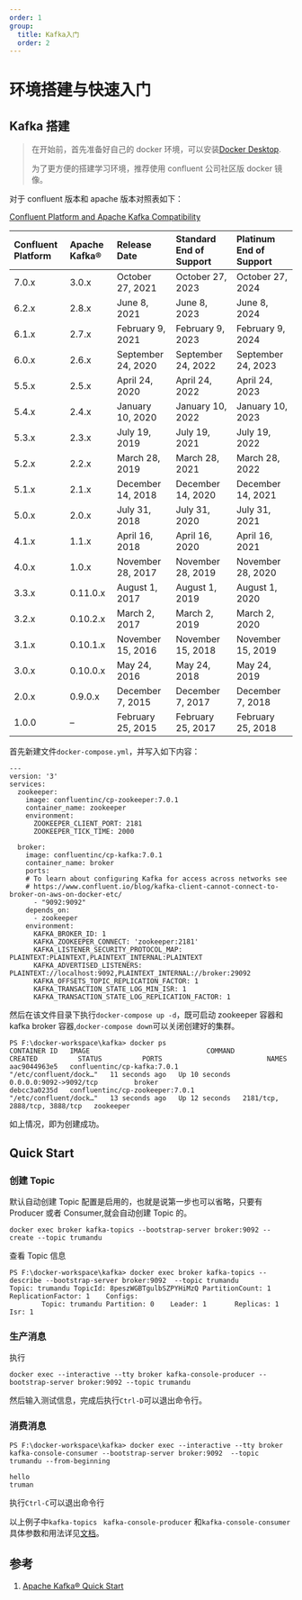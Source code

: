 ```yaml
---
order: 1
group:
  title: Kafka入门
  order: 2
---
```


# 环境搭建与快速入门

## Kafka 搭建

> 在开始前，首先准备好自己的 docker 环境，可以安装[Docker Desktop](https://www.docker.com/products/docker-desktop).
>
> 为了更方便的搭建学习环境，推荐使用 confluent 公司社区版 docker 镜像。

对于 confluent 版本和 apache 版本对照表如下：

[Confluent Platform and Apache Kafka Compatibility](https://docs.confluent.io/platform/current/installation/versions-interoperability.html)

| Confluent Platform | Apache Kafka® | Release Date       | Standard End of Support | Platinum End of Support |
| :----------------- | :------------ | :----------------- | :---------------------- | :---------------------- |
| 7.0.x              | 3.0.x         | October 27, 2021   | October 27, 2023        | October 27, 2024        |
| 6.2.x              | 2.8.x         | June 8, 2021       | June 8, 2023            | June 8, 2024            |
| 6.1.x              | 2.7.x         | February 9, 2021   | February 9, 2023        | February 9, 2024        |
| 6.0.x              | 2.6.x         | September 24, 2020 | September 24, 2022      | September 24, 2023      |
| 5.5.x              | 2.5.x         | April 24, 2020     | April 24, 2022          | April 24, 2023          |
| 5.4.x              | 2.4.x         | January 10, 2020   | January 10, 2022        | January 10, 2023        |
| 5.3.x              | 2.3.x         | July 19, 2019      | July 19, 2021           | July 19, 2022           |
| 5.2.x              | 2.2.x         | March 28, 2019     | March 28, 2021          | March 28, 2022          |
| 5.1.x              | 2.1.x         | December 14, 2018  | December 14, 2020       | December 14, 2021       |
| 5.0.x              | 2.0.x         | July 31, 2018      | July 31, 2020           | July 31, 2021           |
| 4.1.x              | 1.1.x         | April 16, 2018     | April 16, 2020          | April 16, 2021          |
| 4.0.x              | 1.0.x         | November 28, 2017  | November 28, 2019       | November 28, 2020       |
| 3.3.x              | 0.11.0.x      | August 1, 2017     | August 1, 2019          | August 1, 2020          |
| 3.2.x              | 0.10.2.x      | March 2, 2017      | March 2, 2019           | March 2, 2020           |
| 3.1.x              | 0.10.1.x      | November 15, 2016  | November 15, 2018       | November 15, 2019       |
| 3.0.x              | 0.10.0.x      | May 24, 2016       | May 24, 2018            | May 24, 2019            |
| 2.0.x              | 0.9.0.x       | December 7, 2015   | December 7, 2017        | December 7, 2018        |
| 1.0.0              | –             | February 25, 2015  | February 25, 2017       | February 25, 2018       |

首先新建文件`docker-compose.yml`，并写入如下内容：

```
---
version: '3'
services:
  zookeeper:
    image: confluentinc/cp-zookeeper:7.0.1
    container_name: zookeeper
    environment:
      ZOOKEEPER_CLIENT_PORT: 2181
      ZOOKEEPER_TICK_TIME: 2000

  broker:
    image: confluentinc/cp-kafka:7.0.1
    container_name: broker
    ports:
    # To learn about configuring Kafka for access across networks see
    # https://www.confluent.io/blog/kafka-client-cannot-connect-to-broker-on-aws-on-docker-etc/
      - "9092:9092"
    depends_on:
      - zookeeper
    environment:
      KAFKA_BROKER_ID: 1
      KAFKA_ZOOKEEPER_CONNECT: 'zookeeper:2181'
      KAFKA_LISTENER_SECURITY_PROTOCOL_MAP: PLAINTEXT:PLAINTEXT,PLAINTEXT_INTERNAL:PLAINTEXT
      KAFKA_ADVERTISED_LISTENERS: PLAINTEXT://localhost:9092,PLAINTEXT_INTERNAL://broker:29092
      KAFKA_OFFSETS_TOPIC_REPLICATION_FACTOR: 1
      KAFKA_TRANSACTION_STATE_LOG_MIN_ISR: 1
      KAFKA_TRANSACTION_STATE_LOG_REPLICATION_FACTOR: 1
```

然后在该文件目录下执行`docker-compose up -d`，既可启动 zookeeper 容器和 kafka broker 容器,`docker-compose down`可以关闭创建好的集群。

```
PS F:\docker-workspace\kafka> docker ps
CONTAINER ID   IMAGE                             COMMAND                  CREATED          STATUS          PORTS                          NAMES
aac9044963e5   confluentinc/cp-kafka:7.0.1       "/etc/confluent/dock…"   11 seconds ago   Up 10 seconds   0.0.0.0:9092->9092/tcp         broker
debcc3a0235d   confluentinc/cp-zookeeper:7.0.1   "/etc/confluent/dock…"   13 seconds ago   Up 12 seconds   2181/tcp, 2888/tcp, 3888/tcp   zookeeper
```

如上情况，即为创建成功。

## Quick Start

### 创建 Topic

默认自动创建 Topic 配置是启用的，也就是说第一步也可以省略，只要有 Producer 或者 Consumer,就会自动创建 Topic 的。

```
docker exec broker kafka-topics --bootstrap-server broker:9092 --create --topic trumandu
```

查看 Topic 信息

```
PS F:\docker-workspace\kafka> docker exec broker kafka-topics --describe --bootstrap-server broker:9092  --topic trumandu
Topic: trumandu TopicId: 8peszWGBTgulbSZPYHiMzQ PartitionCount: 1       ReplicationFactor: 1    Configs:
        Topic: trumandu Partition: 0    Leader: 1       Replicas: 1     Isr: 1
```

### 生产消息

执行

```
docker exec --interactive --tty broker kafka-console-producer --bootstrap-server broker:9092 --topic trumandu
```

然后输入测试信息，完成后执行`Ctrl-D`可以退出命令行。

### 消费消息

```
PS F:\docker-workspace\kafka> docker exec --interactive --tty broker kafka-console-consumer --bootstrap-server broker:9092  --topic trumandu --from-beginning

hello
truman
```

执行`Ctrl-C`可以退出命令行

以上例子中`kafka-topics ` `kafka-console-producer` 和`kafka-console-consumer`具体参数和用法详见[文档](https://kafka.apache.org/documentation/#operations)。

## 参考

1. [Apache Kafka® Quick Start](https://developer.confluent.io/quickstart/kafka-docker/)
